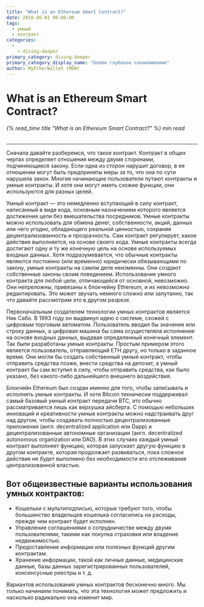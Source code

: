 ```yaml
---
title: "What is an Ethereum Smart Contract?"
date: 2018-06-01 00:08:00
tags:
  - умный
  - контракт
categories:
  - 
    - diving-deeper
primary_category: diving-deeper
primary_category_display_name: "Более глубокое ознакомление"
author: MyEtherWallet (MEW)
---
```


# **What is an Ethereum Smart Contract?**

###### {% read_time title "What is an Ethereum Smart Contract?" %} min read

* * *

Сначала давайте разберемся, что такое контракт. Контракт в общих чертах определяет отношения между двумя сторонами, подчиняющиеся закону. Если одна из сторон нарушит договор, в ее отношении могут быть предприняты меры за то, что она по сути нарушила закон. Многие начинающие пользователи путают контракты и умные контракты. И хотя они могут иметь схожие функции, они используются для разных целей.

Умный контракт — это немедленно вступающий в силу контракт, написанный в виде кода, основным назначением которого является достижение цели без вмешательства посредников. Умные контракты можно использовать для обмена денег, собственности, акций, данных или чего угодно, обладающего реальной ценностью, сохраняя децентрализованность и прозрачность. Сам контракт регулирует, какое действие выполняется, на основе своего кода. Умные контракты всегда достигают одну и ту же конечную цель на основе используемых входных данных.  Хотя подразумевается, что обычные контракты являются постоянно (или временно) юридически обязывающими по закону, умные контракты на самом деле неизменны. Они создают собственные законы своим поведением. Использование умного контракта для любой цели, отличающейся от основной, невозможно. Они непреложны, привязаны к блокчейну Ethereum, и их невозможно редактировать. Это может звучать немного сложно или запутанно, так что давайте рассмотрим это в другом разрезе.

Первоначальным создателем технологии умных контрактов является Ник Сабо. В 1993 году он выдвинул идею о системе, схожей с цифровым торговым автоматом. Пользователь вводил бы значение или строку данных, а цифровая машина бы сама осуществляла исполнение на основе входных данных, выдавая определенный конечный элемент. Так были разработаны умные контракты. Простым примером этого является пользователь, отправляющий ETH другу, но только в заданное время. Они могли бы создать собственный умный контракт, чтобы отправить средства позже, внести средства на депозит, а умный контракт бы сам вступил в силу, чтобы отправить средства, как было указано, без какого-либо дальнейшего внешнего воздействия.

Блокчейн Ethereum был создан именно для того, чтобы записывать и исполнять умные контракты. И хотя Bitcoin технически поддерживал самый базовый умный контракт передачи BTC, это обычно рассматривается лишь как верхушка айсберга. С помощью небольших инноваций и креативности умные контракты можно надстраивать друг над другом, чтобы создавать полностью децентрализованные приложения (англ. decentralized application или Dapp) и децентрализованные автономные организации (англ. decentralized autonomous organization или DAO). В этих случаях каждый умный контракт выполняет функцию, которая запускает другую функцию в другом контракте, которая продолжает развиваться, пока сложное действие не будет выполнено без необходимости его отслеживания централизованной властью.

## **Вот общеизвестные варианты использования умных контрактов:**

-   Кошельки с мультиподписью, которые требуют того, чтобы большинство владельцев кошелька согласились на расходы, прежде чем контракт будет исполнен.
-   Управление соглашениями о сотрудничестве между двумя пользователями, такими как покупка страховки или владение недвижимостью.
-   Предоставление информации или полезных функций другим контрактам.
-   Хранение информации, такой как личные данные, медицинские данные, базы данных зарегистрированных пользователей, консенсусные реестры и т. д.

Вариантов использования умных контрактов бесконечно много. Мы только начинаем понимать, что эта технология может предложить и насколько радикально она изменит мир. 
